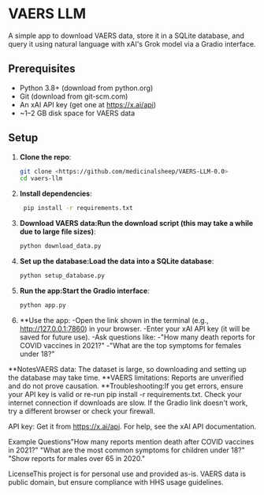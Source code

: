 # VAERS LLM

A simple app to download VAERS data, store it in a SQLite database, and query it using natural language with xAI's Grok model via a Gradio interface.

## Prerequisites
- Python 3.8+ (download from python.org)
- Git (download from git-scm.com)
- An xAI API key (get one at https://x.ai/api)
- ~1–2 GB disk space for VAERS data

## Setup
1. **Clone the repo**:
   ```bash
   git clone <https://github.com/medicinalsheep/VAERS-LLM-0.0>
   cd vaers-llm
   
2. **Install dependencies**:
   ```bash
    pip install -r requirements.txt
   
3. **Download VAERS data:Run the download script (this may take a while due to large file sizes)**:
   ```bash
   python download_data.py

4. **Set up the database:Load the data into a SQLite database**:
   ```bash
   python setup_database.py

5. **Run the app:Start the Gradio interface**:
   ```bash
   python app.py

6. **Use the app:
   -Open the link shown in the terminal (e.g., http://127.0.0.1:7860) in your browser.
   -Enter your xAI API key (it will be saved for future use).
   -Ask questions like:
      -"How many death reports for COVID vaccines in 2021?"
      -"What are the top symptoms for females under 18?"

**NotesVAERS data: The dataset is large, so downloading and setting up the database may take time.
**VAERS limitations: Reports are unverified and do not prove causation.
**Troubleshooting:If you get errors, ensure your API key is valid or re-run pip install -r requirements.txt.
Check your internet connection if downloads are slow.
If the Gradio link doesn't work, try a different browser or check your firewall.

API key: Get it from https://x.ai/api. For help, see the xAI API documentation.

Example Questions"How many reports mention death after COVID vaccines in 2021?"
"What are the most common symptoms for children under 18?"
"Show reports for males over 65 in 2020."

LicenseThis project is for personal use and provided as-is. VAERS data is public domain, but ensure compliance with HHS usage guidelines.

